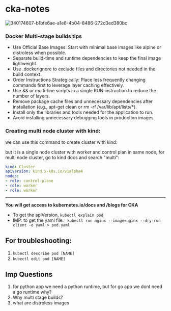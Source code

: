 # cka-notes

![340174607-b1bfe6ae-a1e6-4b04-8486-272d3ed380bc](https://github.com/user-attachments/assets/fa9c49d6-181f-48ad-ba2b-031f605feb82)

### Docker Multi-stage builds tips 

- Use Official Base Images: Start with minimal base images like alpine or distroless when possible.
- Separate build-time and runtime dependencies to keep the final image lightweight.
- Use .dockerignore to exclude files and directories not needed in the build context.
- Order Instructions Strategically: Place less frequently changing commands first to leverage layer caching effectively.
- Use && or multi-line scripts in a single RUN instruction to reduce the number of layers.
- Remove package cache files and unnecessary dependencies after installation (e.g., apt-get clean or rm -rf /var/lib/apt/lists/*).
- Install only the libraries and tools needed for the application to run.
- Avoid installing unnecessary debugging tools in production images.

### Creating multi node cluster with kind:

we can use this command to create cluster with kind:

but it is a single node cluster with worker and control plan in same node, for multi node cluster, go to kind docs and search "multi":

```yml
kind: Cluster
apiVersion: kind.x-k8s.io/v1alpha4
nodes:
- role: control-plane
- role: worker
- role: worker
```

------------------------------------------

**You will get access to kubernetes.io/docs and /blogs for CKA**

- To get the apiVersion, `kubectl explain pod`
- IMP: to get the yaml file:
` kubectl run nginx --image=nginx --dry-run client -o yaml > pod.yaml`

## For troubleshooting:

1. `kubectl describe pod [NAME]`
2. `kubectl edit pod [NAME]`

## Imp Questions

1. for python app we need a python runtime, but for go app we dont need a go runtime why?
2. Why multi stage builds?
3. what are distroless images
